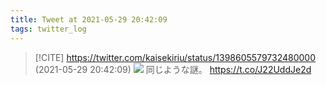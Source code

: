 ```yaml
---
title: Tweet at 2021-05-29 20:42:09
tags: twitter_log
---
```


> [!CITE] https://twitter.com/kaisekiriu/status/1398605579732480000 (2021-05-29 20:42:09)
> ![](https://twitter.com/kaisekiriu/status/1398605579732480000)
> 同じような謎。
> https://t.co/J22UddJe2d
